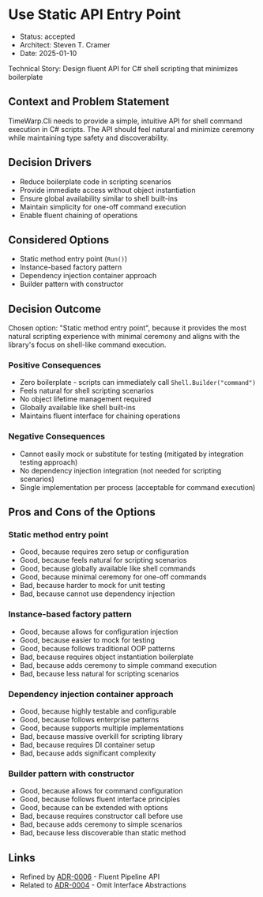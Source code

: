 # Use Static API Entry Point

* Status: accepted
* Architect: Steven T. Cramer
* Date: 2025-01-10

Technical Story: Design fluent API for C# shell scripting that minimizes boilerplate

## Context and Problem Statement

TimeWarp.Cli needs to provide a simple, intuitive API for shell command execution in C# scripts. The API should feel natural and minimize ceremony while maintaining type safety and discoverability.

## Decision Drivers

* Reduce boilerplate code in scripting scenarios
* Provide immediate access without object instantiation
* Ensure global availability similar to shell built-ins
* Maintain simplicity for one-off command execution
* Enable fluent chaining of operations

## Considered Options

* Static method entry point (`Run()`)
* Instance-based factory pattern
* Dependency injection container approach
* Builder pattern with constructor

## Decision Outcome

Chosen option: "Static method entry point", because it provides the most natural scripting experience with minimal ceremony and aligns with the library's focus on shell-like command execution.

### Positive Consequences

* Zero boilerplate - scripts can immediately call `Shell.Builder("command")`
* Feels natural for shell scripting scenarios
* No object lifetime management required
* Globally available like shell built-ins
* Maintains fluent interface for chaining operations

### Negative Consequences

* Cannot easily mock or substitute for testing (mitigated by integration testing approach)
* No dependency injection integration (not needed for scripting scenarios)
* Single implementation per process (acceptable for command execution)

## Pros and Cons of the Options

### Static method entry point

* Good, because requires zero setup or configuration
* Good, because feels natural for scripting scenarios
* Good, because globally available like shell commands
* Good, because minimal ceremony for one-off commands
* Bad, because harder to mock for unit testing
* Bad, because cannot use dependency injection

### Instance-based factory pattern

* Good, because allows for configuration injection
* Good, because easier to mock for testing
* Good, because follows traditional OOP patterns
* Bad, because requires object instantiation boilerplate
* Bad, because adds ceremony to simple command execution
* Bad, because less natural for scripting scenarios

### Dependency injection container approach

* Good, because highly testable and configurable
* Good, because follows enterprise patterns
* Good, because supports multiple implementations
* Bad, because massive overkill for scripting library
* Bad, because requires DI container setup
* Bad, because adds significant complexity

### Builder pattern with constructor

* Good, because allows for command configuration
* Good, because follows fluent interface principles
* Good, because can be extended with options
* Bad, because requires constructor call before use
* Bad, because adds ceremony to simple scenarios
* Bad, because less discoverable than static method

## Links

* Refined by [ADR-0006](0006-fluent-pipeline-api.md) - Fluent Pipeline API
* Related to [ADR-0004](0004-omit-interface-abstractions.md) - Omit Interface Abstractions